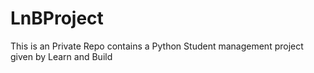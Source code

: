 # LnBProject
This is an Private Repo contains a Python Student management project given by Learn and Build
